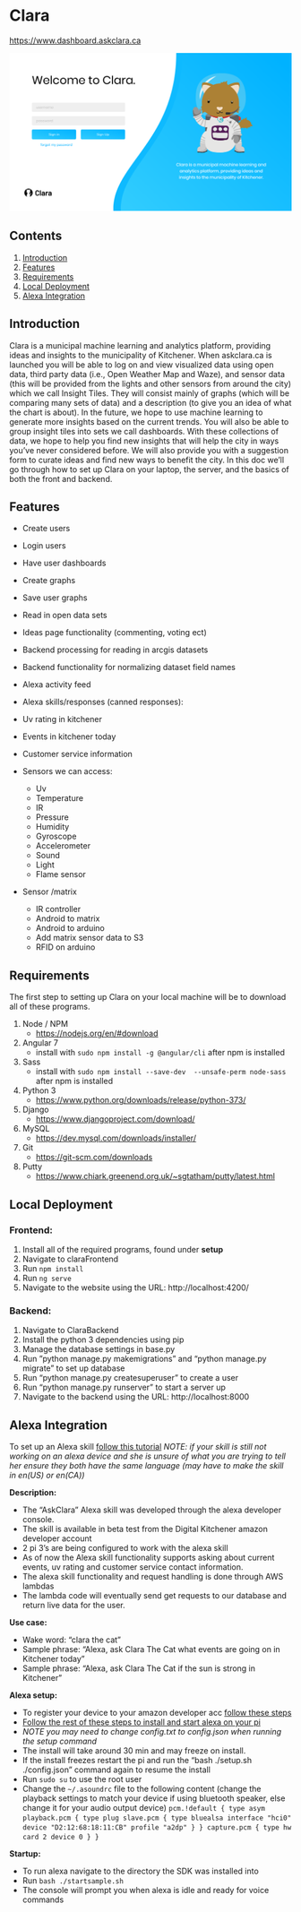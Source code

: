 # Clara
https://www.dashboard.askclara.ca

![](/claraScreenshot.png "")

## Contents ##
1. [Introduction](#introduction)
2. [Features](#features)
3. [Requirements](#requirements)
4. [Local Deployment](#deployment)
5. [Alexa Integration](#alexaIntegration)

<a name="introduction"></a>
## Introduction ##
Clara is a municipal machine learning and analytics platform,  providing ideas and insights to the municipality of Kitchener. When askclara.ca is launched you will be able to log on and view visualized data using open data, third party data (i.e., Open Weather Map and Waze), and sensor data (this will be provided from the lights and other sensors from around the city) which we call Insight Tiles. They will consist mainly of graphs (which will be comparing many sets of data) and a description (to give you an idea of what the chart is about). In the future, we hope to use machine learning to generate more insights based on the current trends. You will also be able to group insight tiles into sets we call dashboards. With these collections of data, we hope to help you find new insights that will help the city in ways you’ve never considered before. We will also provide you with a suggestion form to curate ideas and find new ways to benefit the city. In this doc we’ll go through how to set up Clara on your laptop, the server, and the basics of both the front and backend.

<a name="features"></a>
## Features ##
- Create users
- Login users
- Have user dashboards
- Create graphs
- Save user graphs
- Read in open data sets
- Ideas page functionality (commenting, voting ect)
- Backend processing for reading in arcgis datasets
- Backend functionality for normalizing dataset field names
- Alexa activity feed

- Alexa skills/responses (canned responses):
- Uv rating in kitchener
- Events in kitchener today
- Customer service information

- Sensors we can access:
   - Uv
   - Temperature
   - IR
   - Pressure
   - Humidity
   - Gyroscope
   - Accelerometer
   - Sound
   - Light
   - Flame sensor

- Sensor /matrix
   - IR controller
   - Android to matrix
   - Android to arduino
   - Add matrix sensor data to S3
   - RFID on arduino


<a name="requirements"></a>
## Requirements ##
The first step to setting up Clara on your local machine will be to download all of these programs. 
1. Node / NPM
   - https://nodejs.org/en/#download
2. Angular 7
   - install with `sudo npm install -g @angular/cli` after npm is installed
3. Sass
   - install with `sudo npm install --save-dev  --unsafe-perm node-sass` after npm is installed
4. Python 3
   - https://www.python.org/downloads/release/python-373/
5. Django
   - https://www.djangoproject.com/download/
6. MySQL
   - https://dev.mysql.com/downloads/installer/
7. Git
   - https://git-scm.com/downloads
8. Putty
   - https://www.chiark.greenend.org.uk/~sgtatham/putty/latest.html


<a name="deployment"></a>
## Local Deployment ##
### Frontend: ###
1. Install all of the required programs, found under **setup**
2. Navigate to claraFrontend
3. Run `npm install`
4. Run `ng serve`
5. Navigate to the website using the URL: http://localhost:4200/

### Backend: ###
1. Navigate to ClaraBackend 
2. Install the python 3 dependencies using pip
3. Manage the database settings in base.py
4. Run ”python manage.py makemigrations” and “python manage.py migrate” to set up database
5. Run “python manage.py createsuperuser” to create a user
6. Run “python manage.py runserver” to start a server up
7. Navigate to the backend using the URL: http://localhost:8000

<a name="alexaIntegration"></a>
## Alexa Integration ##
To set up an Alexa skill [follow this tutorial](https://developer.amazon.com/docs/custom-skills/steps-to-build-a-custom-skill.html)
*NOTE: if your skill is still not working on an alexa device and she is unsure of what you are trying to tell her ensure they both have the same language (may have to make the skill in en(US) or en(CA))*

**Description:**
- The “AskClara” Alexa skill was developed through the alexa developer console.
- The skill is available in beta test from the Digital Kitchener amazon developer account
- 2 pi 3’s are being configured to work with the alexa skill
- As of now the Alexa skill functionality supports asking about current events, uv rating and customer service contact information.
- The alexa skill functionality and request handling is done through AWS lambdas
- The lambda code will eventually send get requests to our database and return live data for the user.  

**Use case:**
- Wake word: “clara the cat”
- Sample phrase: “Alexa, ask Clara The Cat what events are going on in Kitchener today”
- Sample phrase: “Alexa, ask Clara The Cat if the sun is strong in Kitchener”

**Alexa setup:**
- To register your device to your amazon developer acc [follow these steps](https://github.com/alexa/avs-device-sdk/wiki/Create-Security-Profile)
- [Follow the rest of these steps to install and start alexa on your pi](https://developer.amazon.com/docs/alexa-voice-service/set-up-raspberry-pi.html)
- *NOTE you may need to change config.txt to config.json when running the setup command*
- The install will take around 30 min and may freeze on install.
- If the install freezes restart the pi and run the “bash ./setup.sh ./config.json” command again to resume the install 
- Run `sudo su` to use the root user
- Change the `~/.asoundrc` file to the following content (change the playback settings to match your device if using bluetooth speaker, else change it for your audio output device)
`pcm.!default
{
type asym
playback.pcm {
  type plug
       slave.pcm {
               type bluealsa
               interface "hci0"
               device "D2:12:68:18:11:CB"
               profile "a2dp"
       }
}
capture.pcm {
  type hw
  card 2
  device 0
}
}`


**Startup:**
- To run alexa navigate to the directory the SDK was installed into
- Run `bash ./startsample.sh`
- The console will prompt you when alexa is idle and ready for voice commands
